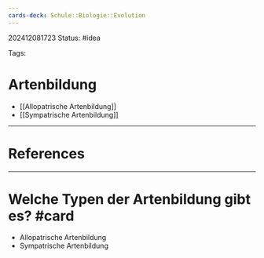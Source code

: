 ```yaml
---
cards-deck: Schule::Biologie::Evolution
---
```

202412081723
Status: #idea

Tags:

# Artenbildung
- [[Allopatrische Artenbildung]]
- [[Sympatrische Artenbildung]]

---
# References



---


# Welche Typen der Artenbildung gibt es? #card 
- Allopatrische Artenbildung
- Sympatrische Artenbildung